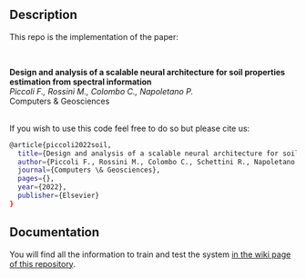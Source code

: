 ## Description

This repo is the implementation of the paper:

<br>

**Design and analysis of a scalable neural architecture for soil properties estimation from spectral information**
<br>
*Piccoli F., Rossini M., Colombo C., Napoletano P.*
<br>
Computers & Geosciences
<br>
<br>


If you wish to use this code feel free to do so but please cite us:

```bash
@article{piccoli2022soil,
  title={Design and analysis of a scalable neural architecture for soil properties estimation from spectral information},
  author={Piccoli F., Rossini M., Colombo C., Schettini R., Napoletano P.},
  journal={Computers \& Geosciences},
  pages={},
  year={2022},
  publisher={Elsevier}
}
```


## Documentation
You will find all the information to train and test the system [in the wiki page of this repository](https://github.com/dros1986/scalable-cnn-for-soil-properties-estimation/wiki).
